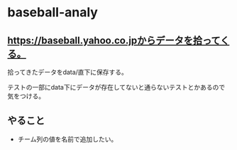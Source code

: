 # baseball-analy

## https://baseball.yahoo.co.jpからデータを拾ってくる。

拾ってきたデータをdata/直下に保存する。

テストの一部にdata下にデータが存在してないと通らないテストとかあるので気をつける。

## やること

* チーム列の値を名前で追加したい。
